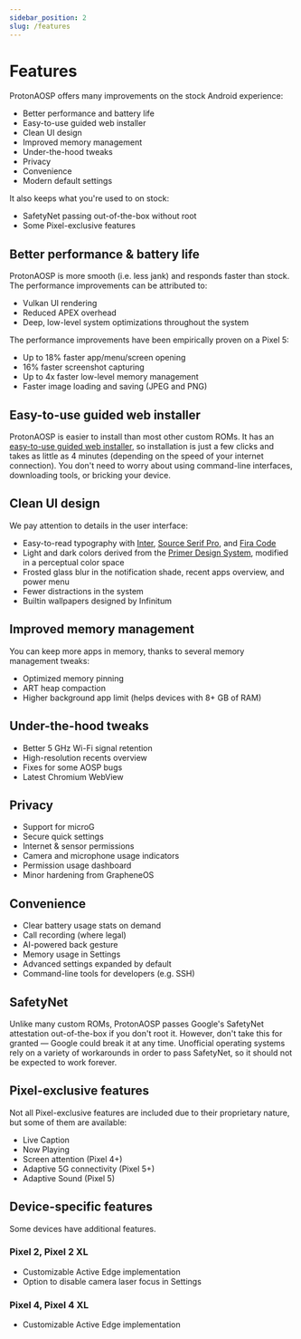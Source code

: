 ```yaml
---
sidebar_position: 2
slug: /features
---
```


# Features

ProtonAOSP offers many improvements on the stock Android experience:

- Better performance and battery life
- Easy-to-use guided web installer
- Clean UI design
- Improved memory management
- Under-the-hood tweaks
- Privacy
- Convenience
- Modern default settings

It also keeps what you're used to on stock:

- SafetyNet passing out-of-the-box without root
- Some Pixel-exclusive features

## Better performance & battery life

ProtonAOSP is more smooth (i.e. less jank) and responds faster than stock. The performance improvements can be attributed to:

- Vulkan UI rendering
- Reduced APEX overhead
- Deep, low-level system optimizations throughout the system

The performance improvements have been empirically proven on a Pixel 5:

- Up to 18% faster app/menu/screen opening
- 16% faster screenshot capturing
- Up to 4x faster low-level memory management
- Faster image loading and saving (JPEG and PNG)

## Easy-to-use guided web installer

ProtonAOSP is easier to install than most other custom ROMs. It has an [easy-to-use guided web installer](getting-started/install/web.mdx), so installation is just a few clicks and takes as little as 4 minutes (depending on the speed of your internet connection). You don't need to worry about using command-line interfaces, downloading tools, or bricking your device.

## Clean UI design

We pay attention to details in the user interface:

- Easy-to-read typography with [Inter](https://rsms.me/inter/), [Source Serif Pro](https://github.com/adobe-fonts/source-serif), and [Fira Code](https://github.com/tonsky/FiraCode)
- Light and dark colors derived from the [Primer Design System](https://primer.style/), modified in a perceptual color space
- Frosted glass blur in the notification shade, recent apps overview, and power menu
- Fewer distractions in the system
- Builtin wallpapers designed by Infinitum

## Improved memory management

You can keep more apps in memory, thanks to several memory management tweaks:

- Optimized memory pinning
- ART heap compaction
- Higher background app limit (helps devices with 8+ GB of RAM)

## Under-the-hood tweaks

- Better 5 GHz Wi-Fi signal retention
- High-resolution recents overview
- Fixes for some AOSP bugs
- Latest Chromium WebView

## Privacy

- Support for microG
- Secure quick settings
- Internet & sensor permissions
- Camera and microphone usage indicators
- Permission usage dashboard
- Minor hardening from GrapheneOS

## Convenience

- Clear battery usage stats on demand
- Call recording (where legal)
- AI-powered back gesture
- Memory usage in Settings
- Advanced settings expanded by default
- Command-line tools for developers (e.g. SSH)

## SafetyNet

Unlike many custom ROMs, ProtonAOSP passes Google's SafetyNet attestation out-of-the-box if you don't root it. However, don't take this for granted — Google could break it at any time. Unofficial operating systems rely on a variety of workarounds in order to pass SafetyNet, so it should not be expected to work forever.

## Pixel-exclusive features

Not all Pixel-exclusive features are included due to their proprietary nature, but some of them are available:

- Live Caption
- Now Playing
- Screen attention (Pixel 4+)
- Adaptive 5G connectivity (Pixel 5+)
- Adaptive Sound (Pixel 5)

## Device-specific features

Some devices have additional features.

### Pixel 2, Pixel 2 XL

- Customizable Active Edge implementation
- Option to disable camera laser focus in Settings

### Pixel 4, Pixel 4 XL

- Customizable Active Edge implementation
